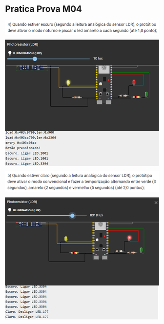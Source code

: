 # Pratica Prova M04
 
![alt text](assets/modo_noturno.png)

![alt text](assets/led_amarela.png)

![alt text](assets/modo_normal.png)

![alt text](assets/led_vermelho.png)